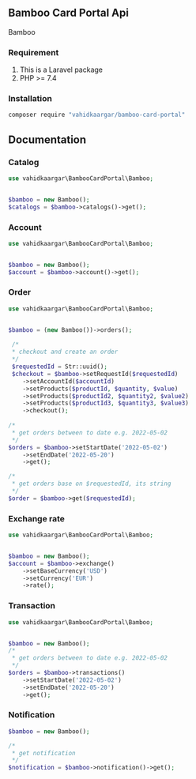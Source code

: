 ## Bamboo Card Portal Api

Bamboo

### Requirement
1. This is a Laravel package
2. PHP >= 7.4

### Installation
```bash
composer require "vahidkaargar/bamboo-card-portal"
```

## Documentation
### Catalog
```php
use vahidkaargar\BambooCardPortal\Bamboo;


$bamboo = new Bamboo();
$catalogs = $bamboo->catalogs()->get();
```

### Account
```php
use vahidkaargar\BambooCardPortal\Bamboo;


$bamboo = new Bamboo();
$account = $bamboo->account()->get();
```

### Order
```php
use vahidkaargar\BambooCardPortal\Bamboo;


$bamboo = (new Bamboo())->orders();
 
 /*
 * checkout and create an order
 */
 $requestedId = Str::uuid();
 $checkout = $bamboo->setRequestId($requestedId)
    ->setAccountId($accountId)
    ->setProducts($productId, $quantity, $value)
    ->setProducts($productId2, $quantity2, $value2)
    ->setProducts($productId3, $quantity3, $value3)
    ->checkout();
 
/*
 * get orders between to date e.g. 2022-05-02
 */
$orders = $bamboo->setStartDate('2022-05-02')
    ->setEndDate('2022-05-20')
    ->get();

/*
 * get orders base on $requestedId, its string
 */
$order = $bamboo->get($requestedId);
```


### Exchange rate
```php
use vahidkaargar\BambooCardPortal\Bamboo;


$bamboo = new Bamboo();
$account = $bamboo->exchange()
    ->setBaseCurrency('USD')
    ->setCurrency('EUR')
    ->rate();
```

### Transaction
```php
use vahidkaargar\BambooCardPortal\Bamboo;


$bamboo = new Bamboo();
/*
 * get orders between to date e.g. 2022-05-02
 */
$orders = $bamboo->transactions()
    ->setStartDate('2022-05-02')
    ->setEndDate('2022-05-20')
    ->get();
```

### Notification
```php
$bamboo = new Bamboo();

/*
 * get notification 
 */
$notification = $bamboo->notification()->get();
```